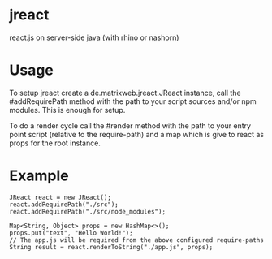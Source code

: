 jreact
======

react.js on server-side java (with rhino or nashorn)

Usage
=====

To setup jreact create a de.matrixweb.jreact.JReact instance, call the #addRequirePath method with the path to your script sources and/or npm modules. This is enough for setup.

To do a render cycle call the #render method with the path to your entry point script (relative to the require-path) and a map which is give to react as props for the root instance.

Example
=======

```
JReact react = new JReact();
react.addRequirePath("./src");
react.addRequirePath("./src/node_modules");

Map<String, Object> props = new HashMap<>();
props.put("text", "Hello World!");
// The app.js will be required from the above configured require-paths
String result = react.renderToString("./app.js", props);
```
